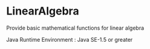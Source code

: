# LinearAlgebra

Provide basic mathematical functions for linear algebra


Java Runtime Environment : Java SE-1.5 or greater
